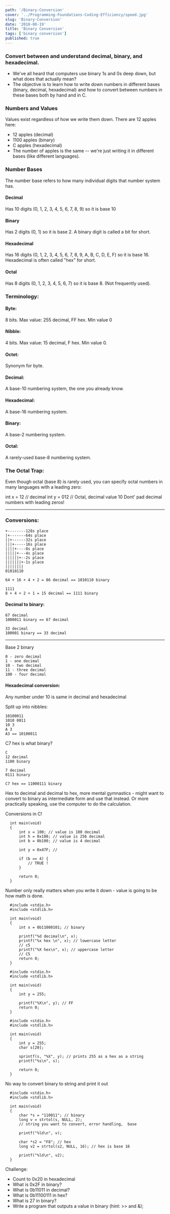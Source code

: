 ```yaml
---
path: '/Binary-Conversion'
cover: '../Programming-Foundations-Coding-Efficiency/speed.jpg'
slug: 'Binary-Conversion'
date: '2018-08-19'
title: 'Binary Conversion'
tags: ['binary conversion']
published: true
---
```


### Convert between and understand decimal, binary, and hexadecimal.

- We've all heard that computers use binary 1s and 0s deep down, but what does that actually mean?
- The objective is to learn how to write down numbers in different bases (binary, decimal, hexadecimal) and how to convert between numbers in these bases both by hand and in C.

### Numbers and Values

Values exist regardless of how we write them down.
There are 12 apples here:

- 12 apples (decimal)
- 1100 apples (binary)
- C apples (hexadecimal)
- The number of apples is the same -- we're just writing it in different bases (like different languages).

### Number Bases

The number base refers to how many individual digits that number system has.

#### Decimal

Has 10 digits (0, 1, 2, 3, 4, 5, 6, 7, 8, 9) so it is base 10

#### Binary

Has 2 digits (0, 1) so it is base 2. A binary digit is called a bit for short.

#### Hexadecimal

Has 16 digits (0, 1, 2, 3, 4, 5, 6, 7, 8, 9, A, B, C, D, E, F) so it is base 16.
Hexadecimal is often called "hex" for short.

#### Octal

Has 8 digits (0, 1, 2, 3, 4, 5, 6, 7) so it is base 8. (Not frequently used).

### Terminology:

#### Byte:

8 bits. Max value: 255 decimal, FF hex. Min value 0

#### Nibble:

4 bits. Max value: 15 decimal, F hex. Min value 0.

#### Octet:

Synonym for byte.

#### Decimal:

A base-10 numbering system, the one you already know.

#### Hexadecimal:

A base-16 numbering system.

#### Binary:

A base-2 numbering system.

#### Octal:

A rarely-used base-8 numbering system.

### The Octal Trap:

Even though octal (base 8) is rarely used, you can specify octal numbers in many languages with a leading zero:

int x = 12 // decimal
int y = 012 // Octal, decimal value 10
Dont' pad decimal numbers with leading zeros!

---

### Conversions:

```
+--------128s place
|+-------64s place
||+------32s place
|||+-----16s place
||||+----8s place
|||||+---4s place
||||||+--2s place
|||||||+-1s place
||||||||
01010110

64 + 16 + 4 + 2 = 86 decimal == 1010110 binary
```

```
1111
8 + 4 + 2 + 1 = 15 decimal == 1111 binary
```

#### Decimal to binary:

```
67 decimal
1000011 binary == 67 decimal
```

```
33 decimal
100001 binary == 33 decimal
```

---

Base 2 binary

```
0 - zero decimal
1 - one decimal
10 - two decimal
11 - three decimal
100 - four decimal
```

#### Hexadecimal conversion:

Any number under 10 is same in decimal and hexadecimal

Split up into nibbles:

```
10100011
1010 0011
10 3
A 3
A3 == 10100011
```

C7 hex is what binary?

```
C
12 decimal
1100 binary

7 decimal
0111 binary

C7 hex == 11000111 binary
```

Hex to decimal and decimal to hex, more mental gymnastics - might want to convert to binary as intermediate form and use that instead. Or more practically speaking, use the computer to do the calculation.

Conversions in C!

```
  int main(void)
  {
      int x = 100; // value is 100 decimal
      int h = 0x100; // value is 256 decimal
      int b = 0b100; // value is 4 decimal

      int y = 0x47F; //

      if (b == 4) {
          // TRUE !
      }

      return 0;
  }
```

Number only really matters when you write it down - value is going to be how math is done.

```
  #include <stdio.h>
  #include <stdlib.h>

  int main(void)
  {
      int x = 0b11000101; // binary

      printf("%d decimal\n", x);
      printf("%x hex \n", x); // lowercase letter
      // c5
      printf("%X hex\n", x); // uppercase letter
      // C5
      return 0;
  }
```

```
  #include <stdio.h>
  #include <stdlib.h>

  int main(void)
  {
      int y = 255;

      printf("%X\n", y); // FF
      return 0;
  }
```

```
  #include <stdio.h>
  #include <stdlib.h>

  int main(void)
  {
      int y = 255;
      char s[20];

      sprintf(s, "%X", y); // prints 255 as a hex as a string
      printf("%s\n", s);

      return 0;
  }
```

No way to convert binary to string and print it out

```
  #include <stdio.h>
  #include <stdlib.h>

  int main(void)
  {
      char *s = "110011"; // binary
      long v = strtol(s, NULL, 2);
      // string you want to convert, error handling,  base

      printf("%ld\n", v);

      char *s2 = "F8"; // hex
      long v2 = strtol(s2, NULL, 16); // hex is base 16

      printf("%ld\n", v2);
  }
```

Challenge:

- Count to 0x20 in hexadecimal
- What is 0x2F in binary?
- What is 0b11011 in decimal?
- What is 0b11100111 in hex?
- What is 27 in binary?
- Write a program that outputs a value in binary (hint: >> and &);
